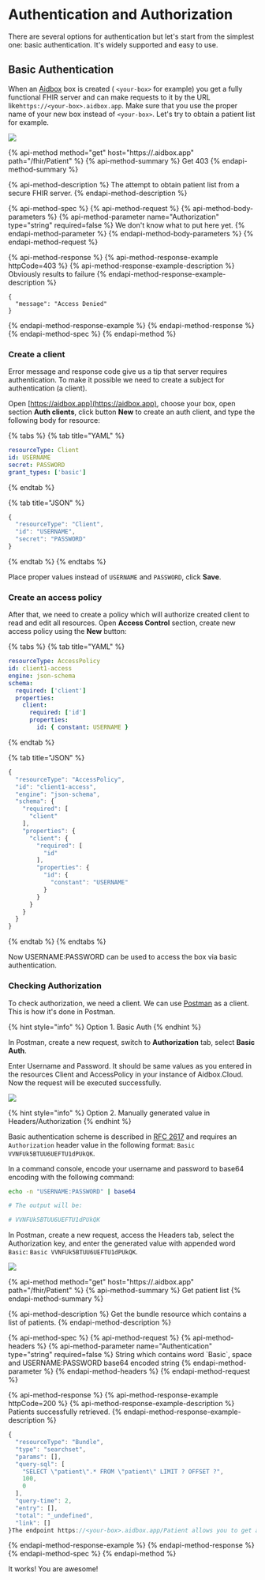 # Authentication and Authorization

There are several options for authentication but let's start from the simplest one: basic authentication. It's widely supported and easy to use.

## Basic Authentication

When an [Aidbox](https://www.health-samurai.io/aidbox) box is created \( `<your-box>` for example\) you get a fully functional FHIR server and can make requests to it by the URL like`https://<your-box>.aidbox.app`. Make sure that you use the proper name of your new box instead of `<your-box>`. Let's try to obtain a patient list for example. 

![](../.gitbook/assets/scr-2018-10-17_11-08-38.png)

{% api-method method="get" host="https://<your-box>.aidbox.app" path="/fhir/Patient" %}
{% api-method-summary %}
Get 403
{% endapi-method-summary %}

{% api-method-description %}
The attempt to obtain patient list from a secure FHIR server.
{% endapi-method-description %}

{% api-method-spec %}
{% api-method-request %}
{% api-method-body-parameters %}
{% api-method-parameter name="Authorization" type="string" required=false %}
We don't know what to put here yet.
{% endapi-method-parameter %}
{% endapi-method-body-parameters %}
{% endapi-method-request %}

{% api-method-response %}
{% api-method-response-example httpCode=403 %}
{% api-method-response-example-description %}
Obviously results to failure
{% endapi-method-response-example-description %}

```
{
  "message": "Access Denied"
}
```
{% endapi-method-response-example %}
{% endapi-method-response %}
{% endapi-method-spec %}
{% endapi-method %}

### Create a client

Error message and response code give us a tip that server requires authentication. To make it possible we need to create a subject for authentication \(a client\).

Open [https://aidbox.app](https://aidbox.app), choose your box, open section **Auth clients**, click button **New** to create an auth client, and type the following body for resource:

{% tabs %}
{% tab title="YAML" %}
```yaml
resourceType: Client
id: USERNAME
secret: PASSWORD
grant_types: ['basic']
```
{% endtab %}

{% tab title="JSON" %}
```javascript
{ 
  "resourceType": "Client",
  "id": "USERNAME",
  "secret": "PASSWORD"
}
```
{% endtab %}
{% endtabs %}

Place proper values instead of `USERNAME` and `PASSWORD`, click **Save**.

### Create an access policy

After that, we need to create a policy which will authorize created client to read and edit all resources. Open **Access Control** section, create new access policy using the **New** button:

{% tabs %}
{% tab title="YAML" %}
```yaml
resourceType: AccessPolicy
id: client1-access
engine: json-schema
schema:
  required: ['client']
  properties:
    client:
      required: ['id']
      properties:
        id: { constant: USERNAME }
```
{% endtab %}

{% tab title="JSON" %}
```javascript
{
  "resourceType": "AccessPolicy",
  "id": "client1-access",
  "engine": "json-schema",
  "schema": {
    "required": [
      "client"
    ],
    "properties": {
      "client": {
        "required": [
          "id"
        ],
        "properties": {
          "id": {
            "constant": "USERNAME"
          }
        }
      }
    }
  }
}
```
{% endtab %}
{% endtabs %}

Now USERNAME:PASSWORD can be used to access the box via basic authentication.

### Checking Authorization

To check authorization, we need a client. We can use [Postman](https://www.getpostman.com/) as a client. This is how it's done in Postman.

{% hint style="info" %}
Option 1. Basic Auth
{% endhint %}

 In Postman, create a new request, switch to **Authorization** tab, select **Basic Auth**.

Enter Username and Password. It should be same values as you entered in the resources Client and AccessPolicy in your instance of Aidbox.Cloud. Now the request will be executed successfully.

![](../.gitbook/assets/scr-2018-10-17_11-11-59.png)

{% hint style="info" %}
Option 2. Manually generated value in Headers/Authorization
{% endhint %}

Basic authentication scheme is described in [RFC 2617](https://tools.ietf.org/html/rfc2617#page-5) and requires an `Authorization` header value in the following format: `Basic VVNFUk5BTUU6UEFTU1dPUkQK`.

In a command console, encode your username and password to base64 encoding with the following command: 

```bash
echo -n "USERNAME:PASSWORD" | base64

# The output will be:

# VVNFUk5BTUU6UEFTU1dPUkQK
```

In Postman, create a new request, access the Headers tab,  select the Authorization key, and enter the generated value with appended word `Basic`: `Basic VVNFUk5BTUU6UEFTU1dPUkQK`. 

![](../.gitbook/assets/scr-2018-10-17_11-09-28.png)

{% api-method method="get" host="https://<your-box>.aidbox.app" path="/fhir/Patient" %}
{% api-method-summary %}
Get patient list
{% endapi-method-summary %}

{% api-method-description %}
Get the bundle resource which contains a list of patients.
{% endapi-method-description %}

{% api-method-spec %}
{% api-method-request %}
{% api-method-headers %}
{% api-method-parameter name="Authentication" type="string" required=false %}
String which contains word \`Basic\`, space and USERNAME:PASSWORD base64 encoded string 
{% endapi-method-parameter %}
{% endapi-method-headers %}
{% endapi-method-request %}

{% api-method-response %}
{% api-method-response-example httpCode=200 %}
{% api-method-response-example-description %}
Patients successfully retrieved.
{% endapi-method-response-example-description %}

```javascript
{
  "resourceType": "Bundle",
  "type": "searchset",
  "params": [],
  "query-sql": [
    "SELECT \"patient\".* FROM \"patient\" LIMIT ? OFFSET ?",
    100,
    0
  ],
  "query-time": 2,
  "entry": [],
  "total": "_undefined",
  "link": []
}The endpoint https://<your-box>.aidbox.app/Patient allows you to get a list of patients but requires an authentication in most cases. Let's prepare an authorization header to help the server to authenticate our client and authorize the request to /Patient.
```
{% endapi-method-response-example %}
{% endapi-method-response %}
{% endapi-method-spec %}
{% endapi-method %}

It works! You are awesome!

